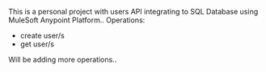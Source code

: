 This is a personal project with users API integrating to SQL Database using MuleSoft Anypoint Platform..
Operations:
 - create user/s
 - get user/s


Will be adding more operations..
